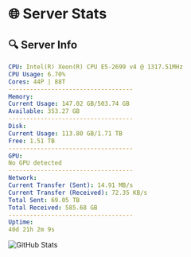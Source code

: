 # 🌐 Server Stats
## 🔍 Server Info
```yaml
CPU: Intel(R) Xeon(R) CPU E5-2699 v4 @ 1317.51MHz
CPU Usage: 6.70%
Cores: 44P | 88T
-----------------------------------
Memory:
Current Usage: 147.02 GB/503.74 GB
Available: 353.27 GB
-----------------------------------
Disk:
Current Usage: 113.80 GB/1.71 TB
Free: 1.51 TB
-----------------------------------
GPU:
No GPU detected
-----------------------------------
Network:
Current Transfer (Sent): 14.91 MB/s
Current Transfer (Received): 72.35 KB/s
Total Sent: 69.05 TB
Total Received: 585.68 GB
-----------------------------------
Uptime:
40d 21h 2m 9s
```
![GitHub Stats](https://img.shields.io/badge/Updated-2025-04-17_18:24:58-blue)